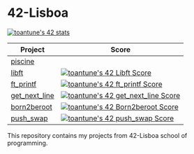 # 42-Lisboa

[![toantune's 42 stats](https://badge42.vercel.app/api/v2/cllf3szdf003508l64pz6d926/stats?cursusId=21&coalitionId=290)](https://github.com/JaeSeoKim/badge42)

| Project | Score |
| ------- | ----- |
| [piscine](https://github.com/codenamesiriil/42-Lisboa/blob/main/_piscine/README.md) | |
| [libft](https://github.com/codenamesiriil/42-Lisboa/blob/main/libft/README.md)      | [![toantune's 42 Libft Score](https://badge42.vercel.app/api/v2/cllf3szdf003508l64pz6d926/project/3060927)](https://github.com/JaeSeoKim/badge42) |
| [ft_printf](https://github.com/codenamesiriil/42-Lisboa/blob/main/ft_printf/README.md) | [![toantune's 42 ft_printf Score](https://badge42.vercel.app/api/v2/cllf3szdf003508l64pz6d926/project/3082357)](https://github.com/JaeSeoKim/badge42) |
| [get_next_line](https://github.com/codenamesiriil/42-Lisboa/blob/main/get_next_line/README.md) | [![toantune's 42 get_next_line Score](https://badge42.vercel.app/api/v2/cllf3szdf003508l64pz6d926/project/3082358)](https://github.com/JaeSeoKim/badge42) | 
| [born2beroot](https://github.com/codenamesiriil/42-Lisboa/blob/main/Born2beroot/README.md) | [![toantune's 42 Born2beroot Score](https://badge42.vercel.app/api/v2/cllf3szdf003508l64pz6d926/project/3082356)](https://github.com/JaeSeoKim/badge42) |
| [push_swap](https://github.com/codenamesiriil/42-Lisboa/blob/main/push_swap/README.md) | [![toantune's 42 push_swap Score](https://badge42.vercel.app/api/v2/cllf3szdf003508l64pz6d926/project/3220115)](https://github.com/JaeSeoKim/badge42) |

  
This repository contains my projects from 42-Lisboa school of programming.
